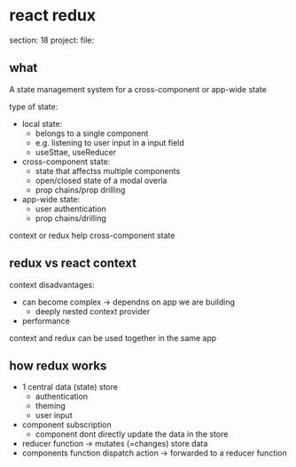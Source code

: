# react redux

section: 18
project: 
file: 

## what

A state management system for a cross-component or app-wide state

type of state:
- local state: 
  - belongs to a single component
  - e.g. listening to user input in a input field
  - useSttae, useReducer
- cross-component state:
  - state that affectss multiple components
  - open/closed state of a modal overla
  - prop chains/prop drilling
- app-wide state:
  - user authentication
  - prop chains/drilling


context or redux help cross-component state

## redux vs react context

context disadvantages:
- can become complex -> dependns on app we are building
  - deeply nested context provider
- performance


context and redux can be used together in the same app

## how redux works

- 1 central data (state) store
  - authentication
  - theming
  - user input
- component subscription
  - component dont directly update the data in the store
- reducer function -> mutates (=changes) store data
- components function dispatch action -> forwarded to a reducer function

